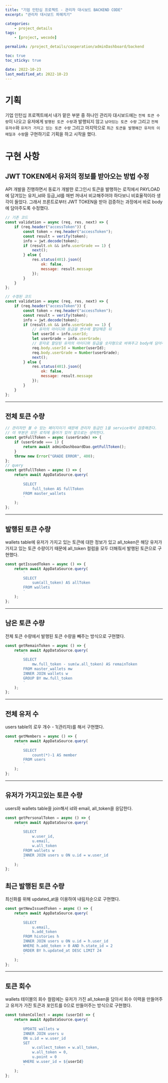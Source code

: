 ```yaml
---
title: "기업 인턴십 프로젝트 - 관리자 대시보드 BACKEND CODE"
excerpt: "관리자 대시보드 파헤치기"

categories:
    - project_details
tags:
    - [project, wecode]

permalink: /project_details/cooperation/adminDashboard/backend

toc: true
toc_sticky: true

date: 2022-10-23
last_modified_at: 2022-10-23
---
```


# 기획

기업 인턴십 프로젝트에서 내가 맡은 부분 중 하나인 관리자 대시보드에는 `전체 토큰 수량`이 나오고 유저에게 `발행된 토큰 수량`과 발행되지 않고 `남아있는 토큰 수량` 그리고 `전체 유저수`와 `유저가 가지고 있는 토큰 수량` 그리고 마지막으로 `최근 토큰을 발행해간 유저의 이메일과 수량`을 구현하기로 기획을 하고 시작을 했다.

# 구현 사항

## JWT TOKEN에서 유저의 정보를 받아오는 방법 수정

API 개발을 진행하면서 동료가 개발한 로그인시 토큰을 발행하는 로직에서 PAYLOAD에 담겨있는 유저\_id와 등급\_id를 매번 꺼내서 비교해주어야 하다보니 비효율적이라 생각이 들었다. 그래서 프론트로부터 JWT TOKEN을 받아 검증하는 과정에서 바로 body에 담아주도록 수정했다.

```javascript
// 기존 코드
const validation = async (req, res, next) => {
    if (req.header("accessToken")) {
        const token = req.header("accessToken");
        const result = verify(token);
        info = jwt.decode(token);
        if (result.ok && info.userGrade == 1) {
            next();
        } else {
            res.status(401).json({
                ok: false,
                message: result.message
            });
        }
    }
};

// 수정된 코드
const validation = async (req, res, next) => {
    if (req.header("accessToken")) {
        const token = req.header("accessToken");
        const result = verify(token);
        info = jwt.decode(token);
        if (result.ok && info.userGrade == 1) {
            // 유저의 아이디와 등급을 변수에 할당해준 뒤
            let userId = info.userId;
            let userGrade = info.userGrade;
            // 문자로 할당된 유저의 아이디와 등급을 숫자형으로 바꿔주고 body에 담아주었다.
            req.body.userId = Number(userId);
            req.body.userGrade = Number(userGrade);
            next();
        } else {
            res.status(401).json({
                ok: false,
                message: result.message
            });
        }
    }
};
```

---

## 전체 토큰 수량

```javascript
// 관리자만 볼 수 있는 페이지이기 때문에 관리자 등급인 1을 service에서 검증해준다.
// 이 부분은 모든 로직에 들어가 있어 앞으로는 생략한다.
const getFullToken = async (userGrade) => {
    if (userGrade === 1) {
        return await adminDashboardDao.getFullToken();
    }
    throw new Error("GRADE ERROR", 400);
};
// query
const getFullToken = async () => {
    return await AppDataSource.query(
        `
        SELECT 
            full_token AS fullToken
        FROM master_wallets
        `
    );
};
```

---

## 발행된 토큰 수량

wallets table에 유저가 가지고 있는 토큰에 대한 정보가 있고 all_token은 해당 유저가 가지고 있는 토큰 수량이기 때문에 all_token 컬럼을 모두 더해줘서 발행된 토큰으로 구현했다.

```javascript
const getIssuedToken = async () => {
    return await AppDataSource.query(
        `
        SELECT 
            sum(all_token) AS allToken
        FROM wallets
        `
    );
};
```

---

## 남은 토큰 수량

전체 토큰 수량에서 발행된 토큰 수량을 빼주는 방식으로 구현했다.

```javascript
const getRemainToken = async () => {
    return await AppDataSource.query(
        `
        SELECT 
            mw.full_token - sum(w.all_token) AS remainToken
        FROM master_wallets mw 
        INNER JOIN wallets w 
        GROUP BY mw.full_token
        `
    );
};
```

---

## 전체 유저 수

users table의 로우 개수 - 1(관리자)를 해서 구현했다.

```javascript
const getMembers = async () => {
    return await AppDataSource.query(
        `
        SELECT
            count(*)-1 AS member
        FROM users
        `
    );
};
```

---

## 유저가 가지고있는 토큰 수량

users와 wallets table을 join해서 id와 email, all_token을 응답한다.

```javascript
const getPersonalToken = async () => {
    return await AppDataSource.query(
        `
        SELECT 
            w.user_id,
            u.email,
            w.all_token
        FROM wallets w 
        INNER JOIN users u ON u.id = w.user_id
        `
    );
};
```

## 최근 발행된 토큰 수량

최신화를 위해 updated_at을 이용하여 내림차순으로 구현했다.

```javascript
const getNewIssuedToken = async () => {
    return await AppDataSource.query(
        `
        SELECT 
            u.email,
            h.add_token
        FROM histories h
        INNER JOIN users u ON u.id = h.user_id
        WHERE h.add_token > 0 AND h.state_id = 2
        ORDER BY h.updated_at DESC LIMIT 24
        `
    );
};
```

---

## 토큰 회수

wallets 테이블의 회수 컬럼에는 유저가 가진 all_token을 담아서 회수 이력을 만들어주고 유저가 가진 토큰과 포인트를 0으로 만들어주는 방식으로 구현했다.

```javascript
const tokenCollect = async (userId) => {
    return await AppDataSource.query(
        `
        UPDATE wallets w
        INNER JOIN users u
        ON u.id = w.user_id
        SET
            w.collect_token = w.all_token,
            w.all_token = 0,
            u.point = 0
        WHERE w.user_id = ${userId}
        `
    );
};
```
